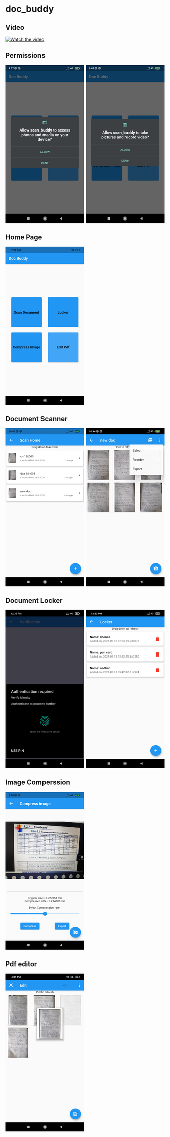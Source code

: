 # doc_buddy
<h2>Video</h2>

[![Watch the video](https://img.youtube.com/vi/StveJBTtWIg/maxresdefault.jpg)](https://youtu.be/StveJBTtWIg)

<h2>Permissions</h2>
<p>
<img src="ss/permission 1.jpg" height=500 width=250>
 <img src="ss/permission 2.jpg" height=500 width=250>  
</p>
<h2>Home Page</h2>
<p>
<img src="ss/home.jpg" height=500 width=250>  
</p>
<h2>Document Scanner</h2>
<p>
<img src="ss/scan home.jpg" height=500 width=250>
  <img src="ss/doc scan.jpg" height=500 width=250>
</p>
<h2>Document Locker</h2>
<p>
<img src="ss/biomatric authentication.jpg" height=500 width=250>
 <img src="ss/locker.jpg" height=500 width=250>
</p>
<h2>Image Comperssion</h2>
<p>
<img src="ss/compression.jpg" height=500 width=250>
</p>
<h2>Pdf editor</h2>
<p>
<img src="ss/edit pdf.jpg" height=500 width=250>
</p>
